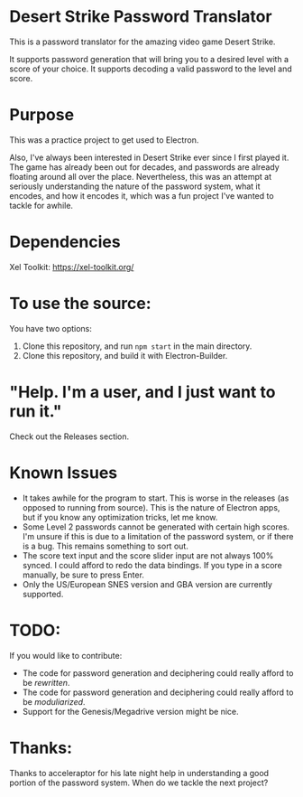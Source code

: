 # Desert Strike Password Translator

This is a password translator for the amazing video game Desert Strike.

It supports password generation that will bring you to a desired level with a score of your choice. It supports decoding a valid password to the level and score.

# Purpose

This was a practice project to get used to Electron.

Also, I've always been interested in Desert Strike ever since I first played it. The game has already been out for decades, and passwords are already floating around all over the place. Nevertheless, this was an attempt at seriously understanding the nature of the password system, what it encodes, and how it encodes it, which was a fun project I've wanted to tackle for awhile.

# Dependencies

Xel Toolkit: https://xel-toolkit.org/

# To use the source:

You have two options:

1. Clone this repository, and run `npm start` in the main directory.
2. Clone this repository, and build it with Electron-Builder.

# "Help. I'm a user, and I just want to run it."

Check out the Releases section.

# Known Issues

- It takes awhile for the program to start. This is worse in the releases (as opposed to running from source). This is the nature of Electron apps, but if you know any optimization tricks, let me know.
- Some Level 2 passwords cannot be generated with certain high scores. I'm unsure if this is due to a limitation of the password system, or if there is a bug. This remains something to sort out.
- The score text input and the score slider input are not always 100% synced. I could afford to redo the data bindings. If you type in a score manually, be sure to press Enter.
- Only the US/European SNES version and GBA version are currently supported.

# TODO:

If you would like to contribute:

- The code for password generation and deciphering could really afford to be *rewritten*.
- The code for password generation and deciphering could really afford to be *moduliarized*.
- Support for the Genesis/Megadrive version might be nice.

# Thanks:

Thanks to acceleraptor for his late night help in understanding a good portion of the password system. When do we tackle the next project?
